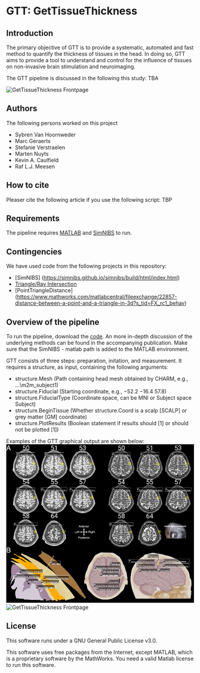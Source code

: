 # GTT: GetTissueThickness


## Introduction
The primary objective of GTT is to provide a systematic, automated and fast method to quantify the thickness of tissues in the head. In doing so, GTT aims to provide a tool to understand and control for the influence of tissues on non-invasive brain stimulation and neuroimaging. 

The GTT pipeline is discussed in the following this study: TBA

![GetTissueThickness Frontpage](/GTT_banner1.png)

## Authors
The following persons worked on this project
* Sybren Van Hoornweder
* Marc Geraerts 
* Stefanie Verstraelen
* Marten Nuyts
* Kevin A. Caulfield
* Raf L.J. Meesen

## How to cite
Pleaser cite the following article if you use the following script: TBP

## Requirements
The pipeline requires [MATLAB](https://www.mathworks.com/products/matlab.html) and [SimNIBS](https://simnibs.github.io/simnibs/build/html/index.html) to run. 

## Contingencies
We have used code from the following projects in this repository:
* [SimNIBS] (https://simnibs.github.io/simnibs/build/html/index.html)
* [Triangle/Ray Intersection](https://nl.mathworks.com/matlabcentral/fileexchange/33073-triangle-ray-intersection)
* [PointTriangleDistance] (https://www.mathworks.com/matlabcentral/fileexchange/22857-distance-between-a-point-and-a-triangle-in-3d?s_tid=FX_rc1_behav)

## Overview of the pipeline
To run the pipeline, download the [code](/Code). An more in-depth discussion of the underlying methods can be found in the accompanying publication. Make sure that the SimNIBS - matlab path is added to the MATLAB environment.

GTT consists of three steps: preparation, initation, and measurement. It requires a structure, as input, containing the following arguments:
* structure.Mesh (Path containing head mesh obtained by CHARM, e.g., ...\m2m_subject1)
* structure.Fiducial (Starting coordinate, e.g., −52.2	−16.4	57.8)
* structure.FiducialType (Coordinate space, can be MNI or Subject space	Subject)
* structure.BeginTissue	(Whether structure.Coord is a scalp [SCALP] or grey matter [GM] coordinate)
* structure.PlotResults (Boolean statement if results should [1] or should not be plotted [1])
 
Examples of the GTT graphical output are shown below:
![GetTissueThickness Frontpage](/GTT_OUTPUT.png)
![GetTissueThickness Frontpage](/GTT_OUTPUT1.png)

## License
This software runs under a GNU General Public License v3.0.

This software uses free packages from the Internet, except MATLAB, which is a proprietary software by the MathWorks. You need a valid Matlab license to run this software.
